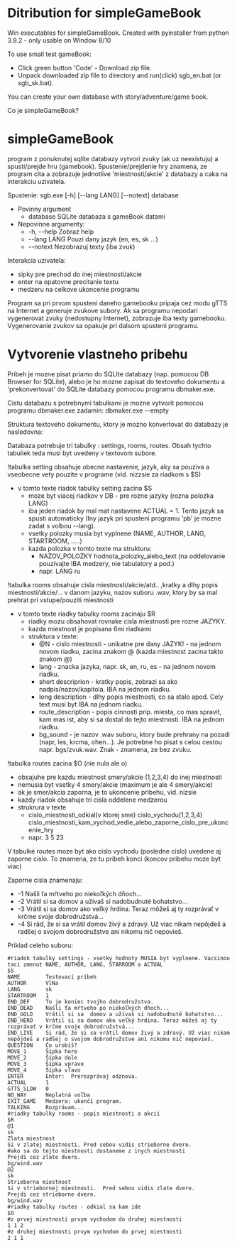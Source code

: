 # Ditribution for simpleGameBook
Win executables for simpleGameBook.
Created with pyinstaller from python 3.9.2 - only usable on Window 8/10

To use small test gameBook:
  - Click green button 'Code' - Download zip file.
  - Unpack downloaded zip file to directory and run(click) sgb_en.bat (or sgb_sk.bat).

You can create your own database with story/adventure/game book.

Co je simpleGameBook?

# simpleGameBook
program z ponuknutej sqlite databazy vytvori zvuky (ak uz neexistuju) a spusti/prejde hru (gamebook). Spustenie/prejdenie hry znamena, ze program cita a zobrazuje jednotlive 'miestnosti/akcie' z databazy a caka na interakciu uzivatela.

Spustenie:
sgb.exe [-h] [--lang LANG] [--notext] database

 - Povinny argument
   - database     SQLite databaza s gameBook datami
 - Nepovinne argumenty:
   -  -h, --help   Zobraz help
   - --lang LANG  Pouzi dany jazyk (en, es, sk ...)
   - --notext     Nezobrazuj texty (iba zvuk)
  
Interakcia uzivatela:
  - sipky pre prechod do inej miestnosti/akcie
  - enter na opatovne precitanie textu
  - medzeru na celkove ukoncenie programu

Program sa pri prvom spusteni daneho gamebooku pripaja cez modu gTTS na Internet a generuje zvukove subory. Ak sa programu nepodari vygenerovat zvuky (nedostupny Internet), zobrazuje iba texty gamebooku. Vygenerovanie zvukov sa opakuje pri dalsom spusteni programu.

# Vytvorenie vlastneho pribehu

Pribeh je mozne pisat priamo do SQLIte databazy (nap. pomocou DB Browser for SQLite), alebo je ho mozne zapisat do textoveho dokumentu a 'prekonvertovat' do SQLite databazy pomocou programu dbmaker.exe.

Cistu databazu s potrebnymi tabulkami je mozne vytvorit pomocou programu dbmaker.exe zadamin: dbmaker.exe --empty

Struktura textoveho dokumentu, ktory je mozno konvertovat do databazy je nasledovna:

Databaza potrebuje tri tabulky : settings, rooms, routes.
Obsah tychto tabuliek teda musi byt uvedeny v textovom subore.

!tabulka setting obsahuje obecne nastavenie, jazyk, aky sa pouziva a vseobecne vety pouzite v programe (vid. nizzsie za riadkom s $S)
   - v tomto texte riadok tabulky setting zacina $S 
      - moze byt viacej riadkov v DB - pre rozne jazyky (rozna polozka LANG)
      - iba jeden riadok by mal mat nastavene ACTUAL = 1. Tento jazyk sa spusti automaticky (Iny jazyk pri spusteni programu 'pb' je mozne zadat s volbou --lang).
      - vsetky polozky musia byt vyplnene (NAME, AUTHOR, LANG, STARTROOM, .....)
      - kazda polozka v tomto texte ma strukturu:
         - NAZOV_POLOZKY hodnota_polozky_alebo_text (na oddelovanie pouzivajte IBA medzery, nie tabulatory a pod.)
         - napr.    LANG ru 

!tabulka rooms obsahuje cisla miestnosti/akcie/atd.. ,kratky a dlhy popis miestnosti/akcie/... v danom jazyku,  nazov suboru .wav, ktory by sa mal prehrat pri vstupe/pouziti miestnosti
   - v tomto texte riadky tabulky rooms zacinaju $R 
      - riadky mozu obsahovat rovnake cisla miestnosti pre rozne JAZYKY.
      - kazda miestnost je popisana 6mi riadkami
      - struktura v texte: 
         - @N   - cislo miestnosti - unikatne pre dany JAZYK! - na jednom novom riadku, zacina znakom @ (kazda miestnost zacina takto znakom @)
         - lang - znacka jazyka, napr. sk, en, ru, es - na jednom novom riadku.
         - short descriprion - kratky popis, zobrazi sa ako nadpis/nazov/kapitola. IBA na jednom riadku.
         - long description  - dlhy popis miestnosti, co sa stalo apod. Cely text musi byt IBA na jednom riadku.
         - route_description - popis cinnosti prip. miesta, co mas spravit, kam mas ist, aby si sa dostal do tejto miestnosti. IBA na jednom riadku.
         - bg_sound          - je nazov .wav suboru, ktory bude prehrany na pozadi (napr, les, krcma, ohen...). Je potrebne ho pisat s celou cestou napr. bgs/zvuk.wav. Znak - znamena, ze bez zvuku.

!tabulka routes zacina $O (nie nula ale o) 
   - obsajuhe pre kazdu miestnost smery/akcie (1,2,3,4) do inej miestnosti 
   - nemusia byt vsetky 4 smery/akcie (maximum je ale 4 smery/akcie)
   - ak je smer/akcia zaporna, je to ukoncenie pribehu, vid. nizsie
   - kazdy riadok obsahuje tri cisla oddelene medzerou
   - strukrura v texte
     -  cislo_miestnosti_odkial(v ktorej sme) cislo_vychodu(1,2,3,4) cislo_miestnosti_kam_vychod_vedie_alebo_zaporne_cislo_pre_ukoncenie_hry
     -  napr. 3 5 23
      
 V tabulke routes moze byt ako cislo vychodu (posledne cislo) uvedene aj zaporne cislo. To znamena, ze tu pribeh konci (koncov pribehu moze byt viac)
 
 Zaporne cisla znamenaju:
   - -1 Našli ťa mŕtveho po niekoľkých dňoch...
   - -2 Vrátil si sa  domov a užívaš si nadobudnuté bohatstvo...
   - -3 Vrátil si sa domov ako veľký hrdina. Teraz môžeš aj ty rozprávať v krčme svoje dobrodružstvá...
   - -4 Si rád, že si sa vrátil domov živý a zdravý. Už viac nikam nepôjdeš a radšej o svojom dobrodružstve ani nikomu nič nepovieš.
       
Priklad celeho suboru:
```
#riadok tabulky settings - vsetky hodnoty MUSIA byt vyplnene. Vacsinou taci zmenut NAME, AUTHOR, LANG, STARROOM a ACTUAL
$S
NAME        Testovací príbeh
AUTHOR      VlNa
LANG        sk
STARTROOM   1
END_DEF     To je koniec tvojho dobrodružstva.
END_DEAD    Našli ťa mŕtveho po niekoľkých dňoch...
END_GOLD    Vrátil si sa  domov a užívaš si nadobudnuté bohatstvo...
END_HERO    Vrátil si sa domov ako veľký hrdina. Teraz môžeš aj ty rozprávať v krčme svoje dobrodružstvá... 
END_LIVE    Si rád, že si sa vrátil domov živý a zdravý. Už viac nikam nepôjdeš a radšej o svojom dobrodružstve ani nikomu nič nepovieš.
QUESTION    Čo urobíš?
MOVE_1      Šípka hore
MOVE_2      Šípka dole
MOVE_3      Šípka vpravo
MOVE_4      Šípka vľavo
ENTER       Enter:  Prerozprávaj odznova.
ACTUAL      1
GTTS_SLOW   0
NO_WAY      Neplatná voľba
EXIT_GAME   Medzera: ukončí program.
TALKING     Rozprávam...
#riadky tabulky rooms - popis miestnosti a akcii
$R
@1
sk
Zlata miestnost
Si v zlatej miestnosti. Pred sebou vidis strieborne dvere.
#ako sa do tejto miestnosti dostaneme z inych miestnosti
Prejdi cez zlate dvere.
bg/wind.wav
@2
sk
Strieborna miestnost
Si v striebornej miestnosti.  Pred sebou vidis zlate dvere.
Prejdi cez strieborne dvere.
bg/wind.wav
#riadky tabulky routes - odkial sa kam ide
$O
#z prvej miestnosti prvym vychodom do druhej miestnosti
1 1 2
#z druhej miestnosti prvym vychodom do prvej miestnosti
2 1 1
```
